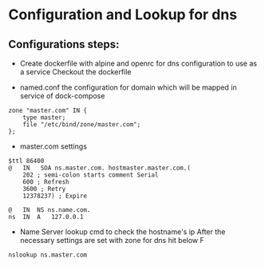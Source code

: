 # Configuration and Lookup for dns

## Configurations steps:

- Create dockerfile with alpine and openrc for dns configuration to use as a service
Checkout the dockerfile

- named.conf
the configuration for domain which will be mapped in service of dock-compose
```
zone "master.com" IN {
    type master;
    file "/etc/bind/zone/master.com";
};
```

- master.com settings

```
$ttl 86400
@   IN   SOA ns.master.com. hostmaster.master.com.(
    202 ; semi-colon starts comment Serial
    600 ; Refresh
    3600 ; Retry
    12378237) ; Expire

@   IN  NS ns.name.com. 
ns  IN  A   127.0.0.1

```

- Name Server lookup cmd to check the hostname's ip
After the necessary settings are set with zone for dns hit below F
```
nslookup ns.master.com 
```

